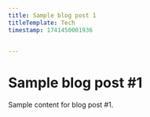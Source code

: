 ```yaml
---
title: Sample blog post 1
titleTemplate: Tech
timestamp: 1741450001936

  
---
```


# Sample blog post #1

Sample content for blog post #1.